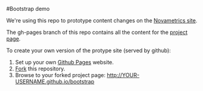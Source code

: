 
#Bootstrap demo

We're using this repo to prototype content changes on the <a href="http://www.novametricsllc.com">Novametrics site</a>.

The gh-pages branch of this repo contains all the content for the <a href="http://pbogden.github.com/bootstrap">project page</a>.

To create your own version of the protype site (served by github): 
1. Set up your own <a href="https://pages.github.com/">Github Pages</a> website.
2. <a href="https://help.github.com/articles/fork-a-repo">Fork</a> this repository. 
3. Browse to your forked project page: http://YOUR-USERNAME.github.io/bootstrap

